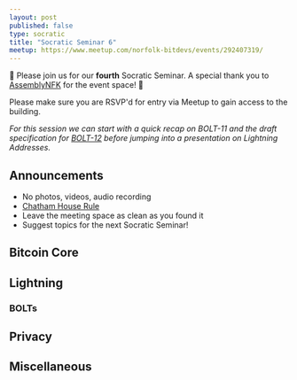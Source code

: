 ```yaml
---
layout: post
published: false
type: socratic
title: "Socratic Seminar 6"
meetup: https://www.meetup.com/norfolk-bitdevs/events/292407319/
---
```


👋 Please join us for our **fourth** Socratic Seminar. A special thank you to [AssemblyNFK](https://www.assemblynfk.com) for the event space! 🙏

Please make sure you are RSVP'd for entry via Meetup to gain access to the building.

*For this session we can start with a quick recap on BOLT-11 and the draft specification for [BOLT-12](https://bolt12.org) before jumping into a presentation on Lightning Addresses.*

## Announcements

- No photos, videos, audio recording
- [Chatham House Rule](https://www.chathamhouse.org/about-us/chatham-house-rule)
- Leave the meeting space as clean as you found it
- Suggest topics for the next Socratic Seminar!

## Bitcoin Core

## Lightning

### BOLTs

## Privacy

## Miscellaneous
